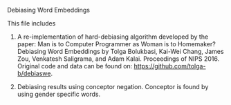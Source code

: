 Debiasing Word Embeddings

This file includes 

1. A re-implementation of hard-debiasing algorithm developed by the paper: Man is to Computer Programmer as Woman is to Homemaker? Debiasing Word Embeddings by Tolga Bolukbasi, Kai-Wei Chang, James Zou, Venkatesh Saligrama, and Adam Kalai. Proceedings of NIPS 2016.  
Original code and data can be found on: https://github.com/tolga-b/debiaswe. 

2. Debiasing results using conceptor negation. Conceptor is found by using gender specific words.

